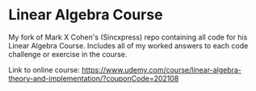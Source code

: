 # Linear Algebra Course

My fork of Mark X Cohen's (Sincxpress) repo containing all code for his Linear Algebra Course. Includes all of my worked answers to each code challenge or exercise in the course. 


Link to online course:
https://www.udemy.com/course/linear-algebra-theory-and-implementation/?couponCode=202108
